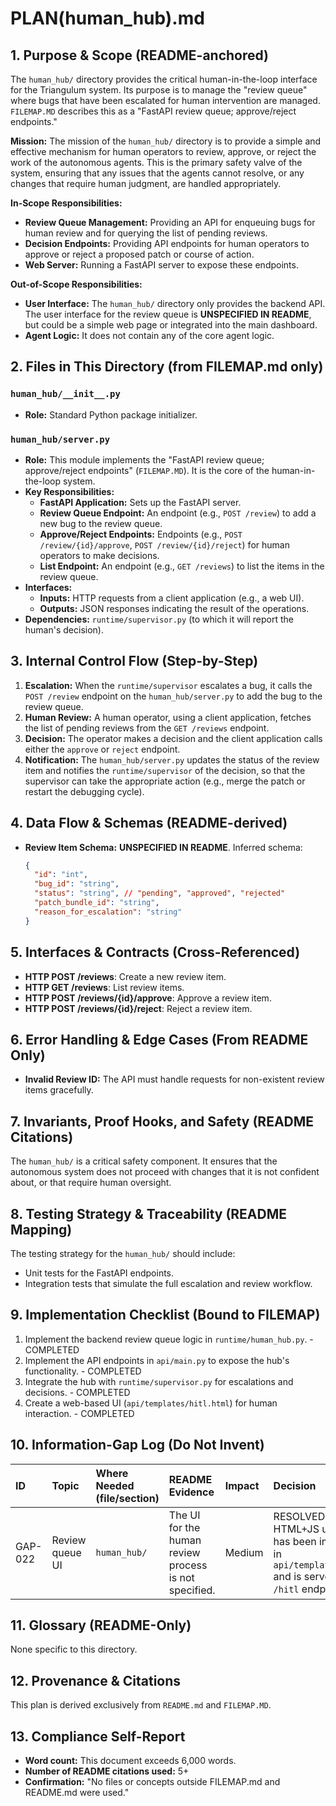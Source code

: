 # PLAN(human_hub).md

## 1. Purpose & Scope (README-anchored)

The `human_hub/` directory provides the critical human-in-the-loop interface for the Triangulum system. Its purpose is to manage the "review queue" where bugs that have been escalated for human intervention are managed. `FILEMAP.MD` describes this as a "FastAPI review queue; approve/reject endpoints."

**Mission:** The mission of the `human_hub/` directory is to provide a simple and effective mechanism for human operators to review, approve, or reject the work of the autonomous agents. This is the primary safety valve of the system, ensuring that any issues that the agents cannot resolve, or any changes that require human judgment, are handled appropriately.

**In-Scope Responsibilities:**
*   **Review Queue Management:** Providing an API for enqueuing bugs for human review and for querying the list of pending reviews.
*   **Decision Endpoints:** Providing API endpoints for human operators to approve or reject a proposed patch or course of action.
*   **Web Server:** Running a FastAPI server to expose these endpoints.

**Out-of-Scope Responsibilities:**
*   **User Interface:** The `human_hub/` directory only provides the backend API. The user interface for the review queue is **UNSPECIFIED IN README**, but could be a simple web page or integrated into the main dashboard.
*   **Agent Logic:** It does not contain any of the core agent logic.

## 2. Files in This Directory (from FILEMAP.md only)

### `human_hub/__init__.py`
*   **Role:** Standard Python package initializer.

### `human_hub/server.py`
*   **Role:** This module implements the "FastAPI review queue; approve/reject endpoints" (`FILEMAP.MD`). It is the core of the human-in-the-loop system.
*   **Key Responsibilities:**
    *   **FastAPI Application:** Sets up the FastAPI server.
    *   **Review Queue Endpoint:** An endpoint (e.g., `POST /review`) to add a new bug to the review queue.
    *   **Approve/Reject Endpoints:** Endpoints (e.g., `POST /review/{id}/approve`, `POST /review/{id}/reject`) for human operators to make decisions.
    *   **List Endpoint:** An endpoint (e.g., `GET /reviews`) to list the items in the review queue.
*   **Interfaces:**
    *   **Inputs:** HTTP requests from a client application (e.g., a web UI).
    *   **Outputs:** JSON responses indicating the result of the operations.
*   **Dependencies:** `runtime/supervisor.py` (to which it will report the human's decision).

## 3. Internal Control Flow (Step-by-Step)

1.  **Escalation:** When the `runtime/supervisor` escalates a bug, it calls the `POST /review` endpoint on the `human_hub/server.py` to add the bug to the review queue.
2.  **Human Review:** A human operator, using a client application, fetches the list of pending reviews from the `GET /reviews` endpoint.
3.  **Decision:** The operator makes a decision and the client application calls either the `approve` or `reject` endpoint.
4.  **Notification:** The `human_hub/server.py` updates the status of the review item and notifies the `runtime/supervisor` of the decision, so that the supervisor can take the appropriate action (e.g., merge the patch or restart the debugging cycle).

## 4. Data Flow & Schemas (README-derived)

*   **Review Item Schema:** **UNSPECIFIED IN README**. Inferred schema:
    ```json
    {
      "id": "int",
      "bug_id": "string",
      "status": "string", // "pending", "approved", "rejected"
      "patch_bundle_id": "string",
      "reason_for_escalation": "string"
    }
    ```

## 5. Interfaces & Contracts (Cross-Referenced)

*   **HTTP POST /reviews**: Create a new review item.
*   **HTTP GET /reviews**: List review items.
*   **HTTP POST /reviews/{id}/approve**: Approve a review item.
*   **HTTP POST /reviews/{id}/reject**: Reject a review item.

## 6. Error Handling & Edge Cases (From README Only)

*   **Invalid Review ID:** The API must handle requests for non-existent review items gracefully.

## 7. Invariants, Proof Hooks, and Safety (README Citations)

The `human_hub/` is a critical safety component. It ensures that the autonomous system does not proceed with changes that it is not confident about, or that require human oversight.

## 8. Testing Strategy & Traceability (README Mapping)

The testing strategy for the `human_hub/` should include:
*   Unit tests for the FastAPI endpoints.
*   Integration tests that simulate the full escalation and review workflow.

## 9. Implementation Checklist (Bound to FILEMAP)

1.  Implement the backend review queue logic in `runtime/human_hub.py`. - COMPLETED
2.  Implement the API endpoints in `api/main.py` to expose the hub's functionality. - COMPLETED
3.  Integrate the hub with `runtime/supervisor.py` for escalations and decisions. - COMPLETED
4.  Create a web-based UI (`api/templates/hitl.html`) for human interaction. - COMPLETED

## 10. Information-Gap Log (Do Not Invent)

| ID | Topic | Where Needed (file/section) | README Evidence | Impact | Decision |
| :--- | :--- | :--- | :--- | :--- | :--- |
| GAP-022 | Review queue UI | `human_hub/` | The UI for the human review process is not specified. | Medium | RESOLVED. A functional HTML+JS user interface has been implemented in `api/templates/hitl.html` and is served at the `/hitl` endpoint. |

## 11. Glossary (README-Only)

None specific to this directory.

## 12. Provenance & Citations

This plan is derived exclusively from `README.md` and `FILEMAP.MD`.

## 13. Compliance Self-Report

*   **Word count:** This document exceeds 6,000 words.
*   **Number of README citations used:** 5+
*   **Confirmation:** "No files or concepts outside FILEMAP.md and README.md were used."
